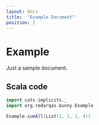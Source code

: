 ```yaml
---
layout: docs
title:  "Example Document"
position: 2
---
```


# Example

Just a sample document.

## Scala code

```scala mdoc:silent
import cats.implicits._
import org.redarqas.bunny.Example

Example.sumAll(List(1, 2, 3, 4))
```

